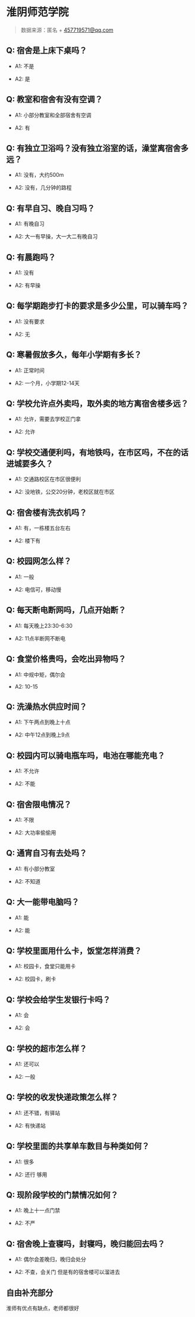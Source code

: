 # 淮阴师范学院

> 数据来源：匿名 + 457719571@qq.com

## Q: 宿舍是上床下桌吗？

- A1: 不是

- A2: 是

## Q: 教室和宿舍有没有空调？

- A1: 小部分教室和全部宿舍有空调

- A2: 有

## Q: 有独立卫浴吗？没有独立浴室的话，澡堂离宿舍多远？

- A1: 没有，大约500m

- A2: 没有，几分钟的路程

## Q: 有早自习、晚自习吗？

- A1: 有晚自习

- A2: 大一有早操，大一大二有晚自习

## Q: 有晨跑吗？

- A1: 没有

- A2: 有早操

## Q: 每学期跑步打卡的要求是多少公里，可以骑车吗？

- A1: 没有要求

- A2: 无

## Q: 寒暑假放多久，每年小学期有多长？

- A1: 正常时间

- A2: 一个月，小学期12-14天

## Q: 学校允许点外卖吗，取外卖的地方离宿舍楼多远？

- A1: 允许，需要去学校正门拿

- A2: 允许

## Q: 学校交通便利吗，有地铁吗，在市区吗，不在的话进城要多久？

- A1: 交通路校区在市区很便利

- A2: 没地铁，公交20分钟，老校区就在市区

## Q: 宿舍楼有洗衣机吗？

- A1: 有，一栋楼五台左右

- A2: 楼下有

## Q: 校园网怎么样？

- A1: 一般

- A2: 电信可，移动慢

## Q: 每天断电断网吗，几点开始断？

- A1: 每天晚上23:30-6:30

- A2: 11点半断网不断电

## Q: 食堂价格贵吗，会吃出异物吗？

- A1: 中规中矩，偶尔会

- A2: 10-15

## Q: 洗澡热水供应时间？

- A1: 下午两点到晚上十点

- A2: 中午12点到晚上9点

## Q: 校园内可以骑电瓶车吗，电池在哪能充电？

- A1: 不允许

- A2: 不能

## Q: 宿舍限电情况？

- A1: 不限

- A2: 大功率偷偷用

## Q: 通宵自习有去处吗？

- A1: 有小部分教室

- A2: 不知道

## Q: 大一能带电脑吗？

- A1: 能

- A2: 能

## Q: 学校里面用什么卡，饭堂怎样消费？

- A1: 校园卡，食堂只能用卡

- A2: 校园卡，刷卡

## Q: 学校会给学生发银行卡吗？

- A1: 会

- A2: 会

## Q: 学校的超市怎么样？

- A1: 还可以

- A2: 一般

## Q: 学校的收发快递政策怎么样？

- A1: 还不错，有驿站

- A2: 有快递站

## Q: 学校里面的共享单车数目与种类如何？

- A1: 很多

- A2: 还行 够用

## Q: 现阶段学校的门禁情况如何？

- A1: 晚上十一点门禁

- A2: 不严

## Q: 宿舍晚上查寝吗，封寝吗，晚归能回去吗？

- A1: 偶尔会差晚归，晚归会处分

- A2: 不查，会关门 但是有的宿舍楼可以溜进去

## 自由补充部分

淮师有优点有缺点，老师都很好